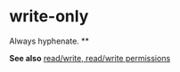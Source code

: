 # write-only

Always hyphenate. **

**See also** [read/write, read/write permissions](/style-guide/a-z-word-list-term-collections/r/read-write-read-write-permission)
